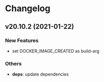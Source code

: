 # Changelog

## v20.10.2 (2021-01-22)

### New Features

- set DOCKER_IMAGE_CREATED as build-arg

### Others

- **deps**: update dependencies
